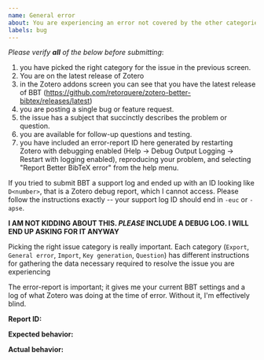 ```yaml
---
name: General error
about: You are experiencing an error not covered by the other categories
labels: bug
---
```


*Please verify **all** of the below before submitting*:

1. you have picked the right category for the issue in the previous screen.
2. You are on the latest release of Zotero
3. in the Zotero addons screen you can see that you have the latest release of BBT (https://github.com/retorquere/zotero-better-bibtex/releases/latest)
4. you are posting a single bug or feature request.
5. the issue has a subject that succinctly describes the problem or question.
6. you are available for follow-up questions and testing.
7. you have included an error-report ID here generated by restarting Zotero with debugging enabled (Help -> Debug Output Logging -> Restart with logging enabled), reproducing your problem, and selecting "Report Better BibTeX error" from the help menu.

If you tried to submit BBT a support log and ended up with an ID looking like `D<number>`, that is a Zotero debug report, which I cannot access. Please follow the instructions exactly -- your support log ID should end in `-euc` or `-apse`.

**I AM NOT KIDDING ABOUT THIS. *PLEASE* INCLUDE A DEBUG LOG. I WILL END UP ASKING FOR IT ANYWAY**

Picking the right issue category is really important. Each category (`Export`, `General error`, `Import`, `Key generation`, `Question`) has different instructions for gathering the data necessary required to resolve the issue you are experiencing

The error-report is important; it gives me your current BBT settings and a log of what Zotero was doing at the time of error. Without it, I'm effectively blind.


**Report ID:**

**Expected behavior:**

**Actual behavior:**

